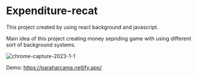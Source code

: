# Expenditure-recat

This project created by using react background and javascript.

Main idea of this project creating money sepnding game with using different sort of background systems.

![chrome-capture-2023-1-1](https://user-images.githubusercontent.com/116838694/216044913-5fa391f6-1c24-4a11-a7db-eae443a35adf.gif)


Demo: https://paraharcama.netlify.app/
